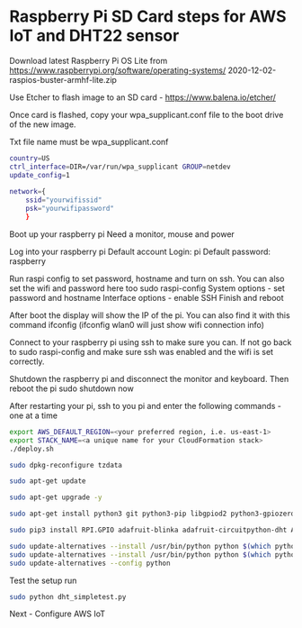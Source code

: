 # Raspberry Pi SD Card steps for AWS IoT and DHT22 sensor


Download latest Raspberry Pi OS Lite from  https://www.raspberrypi.org/software/operating-systems/
2020-12-02-raspios-buster-armhf-lite.zip 

Use Etcher to flash image to an SD card - https://www.balena.io/etcher/

Once card is flashed, copy your wpa_supplicant.conf file to the boot drive of the new image. 

Txt file name must be wpa_supplicant.conf 

```bash
country=US
ctrl_interface=DIR=/var/run/wpa_supplicant GROUP=netdev
update_config=1
	
network={
	ssid="yourwifissid"
	psk="yourwifipassword"
	}
```

Boot up your raspberry pi
	Need a monitor, mouse and power
	
Log into your raspberry pi
	Default account
	Login: pi
	Default password: raspberry

Run raspi config to set password, hostname and turn on ssh. You can also set the wifi and password here too
sudo raspi-config 
	System options - set password and hostname
	Interface options - enable SSH
	Finish and reboot

After boot the display will show the IP of the pi.
You can also find it with this command
ifconfig   (ifconfig wlan0 will just show wifi connection info)

Connect to your raspberry pi using ssh to make sure you can. If not go back to sudo raspi-config and make sure ssh was enabled and the wifi is set correctly.

Shutdown the raspberry pi and disconnect the monitor and keyboard. Then reboot the pi
sudo shutdown now

After restarting your pi, ssh to you pi and enter the following commands - one at a time

```bash
export AWS_DEFAULT_REGION=<your preferred region, i.e. us-east-1>
export STACK_NAME=<a unique name for your CloudFormation stack>
./deploy.sh
```
```bash
sudo dpkg-reconfigure tzdata
```

```bash
sudo apt-get update
```

```bash
sudo apt-get upgrade -y
```

```bash
sudo apt-get install python3 git python3-pip libgpiod2 python3-gpiozero -y
```

```bash
sudo pip3 install RPI.GPIO adafruit-blinka adafruit-circuitpython-dht AWSIoTPythonSDK
```

```bash
sudo update-alternatives --install /usr/bin/python python $(which python2) 1
sudo update-alternatives --install /usr/bin/python python $(which python3) 2
sudo update-alternatives --config python
```



Test the setup run 
```bash
sudo python dht_simpletest.py
```
Next - Configure AWS IoT
